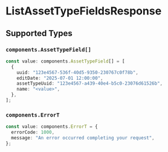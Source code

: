# ListAssetTypeFieldsResponse


## Supported Types

### `components.AssetTypeField[]`

```typescript
const value: components.AssetTypeField[] = [
  {
    uuid: "123e4567-536f-40d5-9350-230767c0f78b",
    editDate: "2025-07-01 12:00:00",
    assetTypeUuid: "123e4567-a439-40e4-b5c0-23076d61526b",
    name: "<value>",
  },
];
```

### `components.ErrorT`

```typescript
const value: components.ErrorT = {
  errorCode: 1000,
  message: "An error occurred completing your request",
};
```

